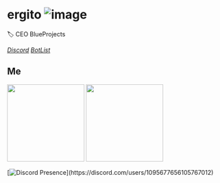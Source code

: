 <!-- markdownlint-disable -->
# ergito ![image](https://github.com/ergitoesp/ergitoesp/assets/134168866/7722d000-40a7-4588-ae01-3d8a505bdf32)

🏷️ CEO BlueProjects

_[Discord](https://discord.gg/atAZH4bzfp)_ _[BotList](https://discord.gg/VQezA9jeGX)_

## Me

<p float="left">
  <img src="https://github-readme-stats.vercel.app/api?username=ergitoesp&show_icons=true&count_private=true&title_color=ff0067&text_color=9f9f9f&icon_color=ff0067&bg_color=222222" height="180">
  <img src="https://github-readme-stats.vercel.app/api/top-langs/?username=ergitoesp&layout=compact&title_color=ff0067&text_color=9f9f9f&icon_color=ff0067&bg_color=222222" height="180">
</p>

[![Discord Presence](https://lanyard-profile-readme.vercel.app/api/1095677656105767012?theme=light&bg=809ecf&animated=false&hideDiscrim=true&borderRadius=30px&idleMessage=Probably%20doing%20something%20else...)](https://discord.com/users/1095677656105767012)
